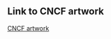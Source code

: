 ## Link to CNCF artwork

[CNCF artwork](https://github.com/cncf/artwork/tree/main/projects/oscal-compass)
